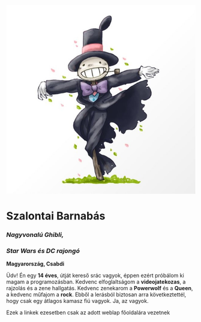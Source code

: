 <html>
<head>
  <meta charset="utf-8">
  <meta name="viewport" content="width=device-width">
  <title>Barni oldala</title>
  <link rel="stylesheet" type="text/css" href="profilom.css">
  <link rel="stylesheet" href="https://cdnjs.cloudflare.com/ajax/libs/font-awesome/4.7.0/css/font-awesome.min.css">
  <link rel="stylesheet" media="screen" href="https://fontlibrary.org/face/8bit-wonder" type="text/css"/>
  <link rel="shortcut icon" href="assets/turnip-head.jpg" type="image/x-icon" />
</head>
<body><div id="canvas">
  <img id="turnip" class="center" src="assets/turnip-head.jpg">
  <h1>Szalontai Barnabás</h1>
  <em><h3>Nagyvonalú Ghibli,</h3><h3> Star Wars és DC rajongó</h3></em>
  <p id="location"><strong id="hu1">Magy</strong><strong id="hu2">aror</strong><strong id="hu3">szág, </strong><strong>Csabdi</strong> <a href="https://www.google.hu/maps/place/Csabdi,+2064/@47.5441846,18.5524992,13z/data=!4m5!3m4!1s0x476a6c9b89034eaf:0x400c4290c1e7e50!8m2!3d47.5229299!4d18.6085371" target="_blank"><i class="fa fa-map-marker"></i></a></p>
  <p id="textaboutme1">Üdv! Én egy <strong>14 éves</strong>, útját kereső srác vagyok, éppen ezért próbálom ki magam a programozásban. Kedvenc elfoglaltságom a <strong id="vid">videojatekozas</strong>, a rajzolás és a zene hallgatás. Kedvenc zenekarom a <strong>Powerwolf</strong> és a <strong>Queen</strong>, a kedvenc műfajom a <strong>rock</strong>. Ebből a lerásból biztosan arra következtettél, hogy csak egy átlagos kamasz fiú vagyok. Ja, az vagyok.</p>
  <p id="info">Ezek a linkek ezesetben csak az adott weblap főoldalára vezetnek</p>
  <tr>
    <th><a id="fb" class="social" href="https://facebook.com" target="_blank"><i class="fa fa-facebook"></i></a></th>
    <th><a id="ig" class="social"  href="https://instagram.com" target="_blank"><i class="fa fa-instagram"></i></a></th>
    <th><a id="tw" class="social"  href="https://twitter.com" target="_blank"><i class="fa fa-twitter"></i></a></th>
    <th><a id="yt" class="social"  href="https://youtube.com" target="_blank"><i class="fa fa-youtube-play"></i></a></th>
  </tr>
  </div></body>
</html>
